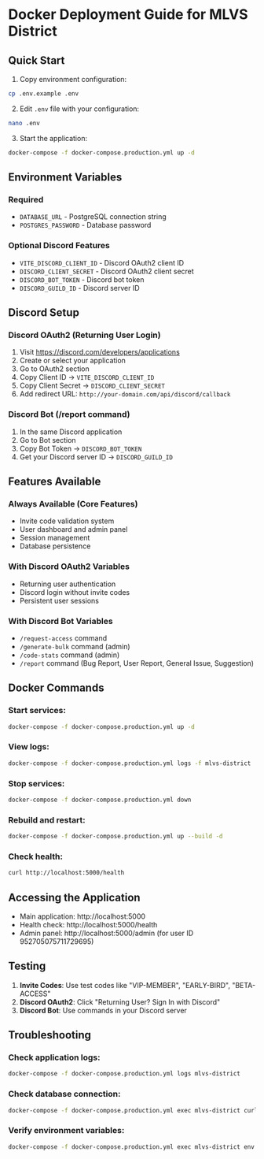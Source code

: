 # Docker Deployment Guide for MLVS District

## Quick Start

1. Copy environment configuration:
```bash
cp .env.example .env
```

2. Edit `.env` file with your configuration:
```bash
nano .env
```

3. Start the application:
```bash
docker-compose -f docker-compose.production.yml up -d
```

## Environment Variables

### Required
- `DATABASE_URL` - PostgreSQL connection string
- `POSTGRES_PASSWORD` - Database password

### Optional Discord Features
- `VITE_DISCORD_CLIENT_ID` - Discord OAuth2 client ID
- `DISCORD_CLIENT_SECRET` - Discord OAuth2 client secret  
- `DISCORD_BOT_TOKEN` - Discord bot token
- `DISCORD_GUILD_ID` - Discord server ID

## Discord Setup

### Discord OAuth2 (Returning User Login)
1. Visit https://discord.com/developers/applications
2. Create or select your application
3. Go to OAuth2 section
4. Copy Client ID → `VITE_DISCORD_CLIENT_ID`
5. Copy Client Secret → `DISCORD_CLIENT_SECRET`
6. Add redirect URL: `http://your-domain.com/api/discord/callback`

### Discord Bot (/report command)
1. In the same Discord application
2. Go to Bot section
3. Copy Bot Token → `DISCORD_BOT_TOKEN`
4. Get your Discord server ID → `DISCORD_GUILD_ID`

## Features Available

### Always Available (Core Features)
- Invite code validation system
- User dashboard and admin panel
- Session management
- Database persistence

### With Discord OAuth2 Variables
- Returning user authentication
- Discord login without invite codes
- Persistent user sessions

### With Discord Bot Variables
- `/request-access` command
- `/generate-bulk` command (admin)
- `/code-stats` command (admin)
- `/report` command (Bug Report, User Report, General Issue, Suggestion)

## Docker Commands

### Start services:
```bash
docker-compose -f docker-compose.production.yml up -d
```

### View logs:
```bash
docker-compose -f docker-compose.production.yml logs -f mlvs-district
```

### Stop services:
```bash
docker-compose -f docker-compose.production.yml down
```

### Rebuild and restart:
```bash
docker-compose -f docker-compose.production.yml up --build -d
```

### Check health:
```bash
curl http://localhost:5000/health
```

## Accessing the Application

- Main application: http://localhost:5000
- Health check: http://localhost:5000/health
- Admin panel: http://localhost:5000/admin (for user ID 952705075711729695)

## Testing

1. **Invite Codes**: Use test codes like "VIP-MEMBER", "EARLY-BIRD", "BETA-ACCESS"
2. **Discord OAuth2**: Click "Returning User? Sign In with Discord"
3. **Discord Bot**: Use commands in your Discord server

## Troubleshooting

### Check application logs:
```bash
docker-compose -f docker-compose.production.yml logs mlvs-district
```

### Check database connection:
```bash
docker-compose -f docker-compose.production.yml exec mlvs-district curl http://localhost:5000/health
```

### Verify environment variables:
```bash
docker-compose -f docker-compose.production.yml exec mlvs-district env | grep DISCORD
```